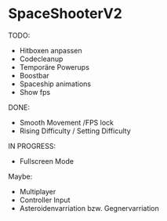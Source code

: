 # SpaceShooterV2

TODO:
* Hitboxen anpassen
* Codecleanup
* Temporäre Powerups
* Boostbar
* Spaceship animations
* Show fps

DONE:
* Smooth Movement /FPS lock	
* Rising Difficulty / Setting Difficulty

IN PROGRESS:
* Fullscreen Mode

Maybe:
* Multiplayer
* Controller Input
* Asteroidenvarriation bzw. Gegnervarriation